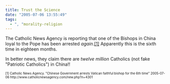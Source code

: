 ```yaml
---
title: Trust the Science
date: "2005-07-06 13:55:49"
tags:
  - ", "morality-religion
---
```

<p>The Catholic News Agency is reporting that one of the Bishops in China loyal to the Pope has been arrested <i>again</i>.<a href="http://www.catholicnewsagency.com/new.php?n=4301">[1]</a> Apparently this is the sixth time in eighteen months.</p>  <p>In better news, they claim there are <em>twelve million</em> Catholics (not fake "Patriotic Catholics") in China!!</p>  <font size="-2"> [1] Catholic News Agency.  "Chinese Government arrests Vatican faithful bishop for the 6th time" 2005-07-06 http://www.catholicnewsagency.com/new.php?n=4301 </font>

